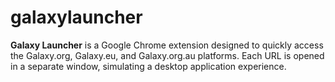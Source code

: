 # galaxylauncher
**Galaxy Launcher** is a Google Chrome extension designed to quickly access the Galaxy.org, Galaxy.eu, and Galaxy.org.au platforms. Each URL is opened in a separate window, simulating a desktop application experience.
